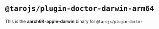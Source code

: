 # `@tarojs/plugin-doctor-darwin-arm64`

This is the **aarch64-apple-darwin** binary for `@tarojs/plugin-doctor`
